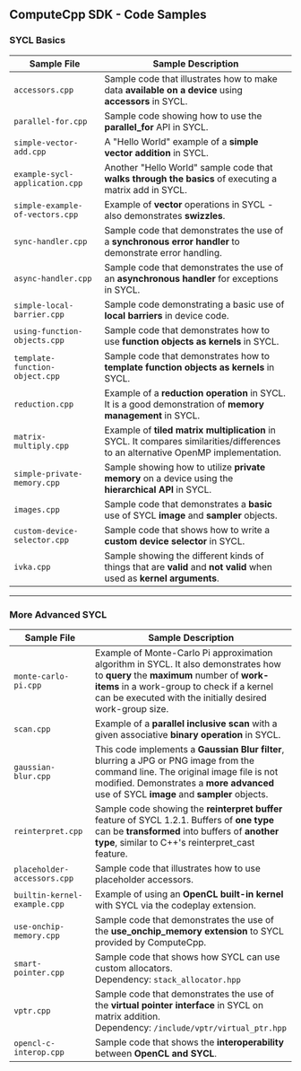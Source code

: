 ## ComputeCpp SDK - Code Samples

### SYCL Basics

| Sample File | Sample Description |
| ------------- | ------------- |
| `accessors.cpp`  | Sample code that illustrates how to make data **available on a device** using **accessors** in SYCL.  |
| `parallel-for.cpp`  | Sample code showing how to use the **parallel_for** API in SYCL.  |
| `simple-vector-add.cpp`  | A "Hello World" example of a **simple vector addition** in SYCL.  |
| `example-sycl-application.cpp`  | Another "Hello World" sample code that **walks through the basics** of executing a matrix add in SYCL.  |
| `simple-example-of-vectors.cpp`  | Example of **vector** operations in SYCL - also demonstrates **swizzles**.  |
| `sync-handler.cpp`  | Sample code that demonstrates the use of a **synchronous error handler** to demonstrate error handling.  |
| `async-handler.cpp`  | Sample code that demonstrates the use of an **asynchronous handler** for exceptions in SYCL.  |
| `simple-local-barrier.cpp`  | Sample code demonstrating a basic use of **local barriers** in device code.  |
| `using-function-objects.cpp`  | Sample code that demonstrates how to use **function objects as kernels** in SYCL.  |
| `template-function-object.cpp`  |  Sample code that demonstrates how to **template function objects as kernels** in SYCL.  |
| `reduction.cpp`  | Example of a **reduction operation** in SYCL. It is a good demonstration of **memory management** in SYCL. |
| `matrix-multiply.cpp`  | Example of **tiled matrix multiplication** in SYCL. It compares similarities/differences to an alternative OpenMP implementation.  |
| `simple-private-memory.cpp`  | Sample showing how to utilize **private memory** on a device using the **hierarchical API** in SYCL.  |
| `images.cpp`  |  Sample code that demonstrates a **basic** use of SYCL **image** and **sampler** objects.  |
| `custom-device-selector.cpp`  | Sample code that shows how to write a **custom device selector** in SYCL.  |
| `ivka.cpp`  | Sample showing the different kinds of things that are **valid** and **not valid** when used as **kernel arguments**.  |

---

### More Advanced SYCL
| Sample File | Sample Description |
| ------------- | ------------- |
| `monte-carlo-pi.cpp`  | Example of Monte-Carlo Pi approximation algorithm in SYCL. It also demonstrates how to **query** the **maximum** number of **work-items** in a work-group to check if a kernel can be executed with the initially desired work-group size.  |
| `scan.cpp`  | Example of a **parallel inclusive scan** with a given associative **binary operation** in SYCL.  |
| `gaussian-blur.cpp`  | This code implements a **Gaussian Blur filter**, blurring a JPG or PNG image from the command line. The original image file is not modified. Demonstrates a **more advanced** use of SYCL **image** and **sampler** objects. |
| `reinterpret.cpp`  | Sample code showing the **reinterpret buffer** feature of SYCL 1.2.1. Buffers of **one type** can be **transformed** into buffers of **another type**, similar to C++'s reinterpret_cast feature. |
| `placeholder-accessors.cpp`  | Sample code that illustrates how to use placeholder accessors.  |
| `builtin-kernel-example.cpp`  | Example of using an **OpenCL built-in kernel** with SYCL via the codeplay extension.  |
| `use-onchip-memory.cpp`  | Sample code that demonstrates the use of the **use_onchip_memory extension** to SYCL provided by ComputeCpp.  |
| `smart-pointer.cpp`  | Sample code that shows how SYCL can use custom allocators. <br> Dependency: `stack_allocator.hpp` |
| `vptr.cpp`  | Sample code that demonstrates the use of the **virtual pointer interface** in SYCL on matrix addition. <br> Dependency: `/include/vptr/virtual_ptr.hpp` |
| `opencl-c-interop.cpp`  | Sample code that shows the **interoperability** between **OpenCL and SYCL**.  |
